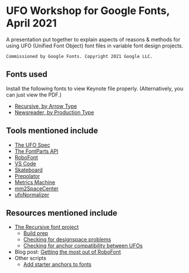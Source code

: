 # UFO Workshop for Google Fonts, April 2021

A presentation put together to explain aspects of reasons & methods for using UFO (Unified Font Object) font files in variable font design projects.

`Commissioned by Google Fonts. Copyright 2021 Google LLC.`

## Fonts used

Install the following fonts to view Keynote file properly. (Alternatively, you can just view the PDF.)

- [Recursive, by Arrow Type](https://github.com/arrowtype/recursive/releases/latest)
- [Newsreader, by Production Type](https://github.com/productiontype/Newsreader/tree/cfcb4f7af0e52c25e8df2a2431814c8e5fe2e155/fonts/variable/ttf)

## Tools mentioned include

- [The UFO Spec](https://unifiedfontobject.org/)
- [The FontParts API](https://fontparts.robotools.dev/en/stable/index.html)
- [RoboFont](http://robofont.com/)
- [VS Code](https://code.visualstudio.com/)
- [Skateboard](https://superpolator.com/skateboard.html)
- [Prepolator](https://extensionstore.robofont.com/extensions/prepolator/)
- [Metrics Machine](https://extensionstore.robofont.com/extensions/metricsMachine/)
- [mm2SpaceCenter](https://github.com/cjdunn/MM2SpaceCenter)
- [ufoNormalizer](https://github.com/unified-font-object/ufoNormalizer)

## Resources mentioned include

- [The Recursive font project](https://github.com/arrowtype/recursive)
  - [Build prep](https://github.com/arrowtype/recursive/blob/c15343771c2d0fb9853382efb3c5593906bef381/mastering/prep_fonts.py)
  - [Checking for designspace problems](https://github.com/arrowtype/recursive/blob/b1ba32242ff561ed9da2e90b4e50d68166be0881/src/01-shell-scripts-for-sources/checking-similarity-between-fonts/check-ds-problems.py)
  - [Checking for anchor compatibility between UFOs](https://github.com/arrowtype/recursive/blob/6db52f2b78ed9404496a1de7a39e8b3b7dbfaf3f/src/00-recursive-scripts-for-robofont/checking-similarity-between-fonts/check-anchor-similarity-selected-fonts.py)
- Blog post: [Getting the most out of RoboFont](https://blog.arrowtype.com/robofont-tips/)
- Other scripts
  - [Add starter anchors to fonts](https://gist.github.com/arrowtype/87c5049f9e7ef36f08340e534a4cf9e0)

